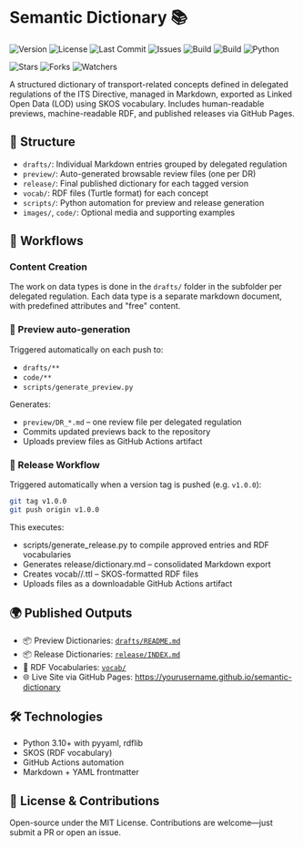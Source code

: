 # Semantic Dictionary 📚

![Version](https://img.shields.io/github/v/tag/burespe1/semantic-dictionary?label=version&style=flat-square)
![License](https://img.shields.io/github/license/burespe1/semantic-dictionary?style=flat-square)
![Last Commit](https://img.shields.io/github/last-commit/burespe1/semantic-dictionary?style=flat-square)
![Issues](https://img.shields.io/github/issues/burespe1/semantic-dictionary?style=flat-square)
![Build](https://github.com/burespe1/semantic-dictionary/actions/workflows/release.yml/badge.svg)
![Build](https://github.com/burespe1/semantic-dictionary/actions/workflows/preview.yml/badge.svg)
![Python](https://img.shields.io/badge/python-3.13-blue?style=flat-square)


![Stars](https://img.shields.io/github/stars/burespe1/semantic-dictionary?style=social)
![Forks](https://img.shields.io/github/forks/burespe1/semantic-dictionary?style=social)
![Watchers](https://img.shields.io/github/watchers/burespe1/semantic-dictionary?style=social)

A structured dictionary of transport-related concepts defined in delegated regulations of the ITS Directive, managed in Markdown, exported as Linked Open Data (LOD) using SKOS vocabulary. Includes human-readable previews, machine-readable RDF, and published releases via GitHub Pages.

## 📁 Structure

- `drafts/`: Individual Markdown entries grouped by delegated regulation
- `preview/`: Auto-generated browsable review files (one per DR)
- `release/`: Final published dictionary for each tagged version
- `vocab/`: RDF files (Turtle format) for each concept
- `scripts/`: Python automation for preview and release generation
- `images/`, `code/`: Optional media and supporting examples

## 🚀 Workflows

### Content Creation

The work on data types is done in the `drafts/` folder in the subfolder per delegated regulation. Each data type is a separate markdown document, with predefined attributes and "free" content. 

### 🔄 Preview auto-generation

Triggered automatically on each push to:

- `drafts/**`
- `code/**`
- `scripts/generate_preview.py`

Generates:

- `preview/DR_*.md` – one review file per delegated regulation
- Commits updated previews back to the repository
- Uploads preview files as GitHub Actions artifact

### 🏁 Release Workflow

Triggered automatically when a version tag is pushed (e.g. `v1.0.0`):

```bash
git tag v1.0.0
git push origin v1.0.0
```

This executes:

- scripts/generate_release.py to compile approved entries and RDF vocabularies
- Generates release/dictionary.md – consolidated Markdown export
- Creates vocab/<DR>/<item>.ttl – SKOS-formatted RDF files
- Uploads files as a downloadable GitHub Actions artifact

## 🌍 Published Outputs

- 📦 Preview Dictionaries:  [`drafts/README.md`](drafts/README.md)
- 📦 Release Dictionaries:  [`release/INDEX.md`](release/INDEX.md)
- 🐢 RDF Vocabularies: [`vocab/`](vocab/)
- 🌐 Live Site via GitHub Pages: https://yourusername.github.io/semantic-dictionary

## 🛠 Technologies

- Python 3.10+ with pyyaml, rdflib
- SKOS (RDF vocabulary)
- GitHub Actions automation
- Markdown + YAML frontmatter

## 💬 License & Contributions

Open-source under the MIT License. Contributions are welcome—just submit a PR or open an issue.
